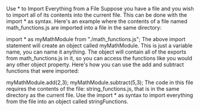 Use * to Import Everything from a File
Suppose you have a file and you wish to import all of its contents into the current file. This can be done with the import * as syntax. Here's an example where the contents of a file named math_functions.js are imported into a file in the same directory:

import * as myMathModule from "./math_functions.js";
The above import statement will create an object called myMathModule. This is just a variable name, you can name it anything. The object will contain all of the exports from math_functions.js in it, so you can access the functions like you would any other object property. Here's how you can use the add and subtract functions that were imported:

myMathModule.add(2,3);
myMathModule.subtract(5,3);
The code in this file requires the contents of the file: string_functions.js, that is in the same directory as the current file. Use the import * as syntax to import everything from the file into an object called stringFunctions.

